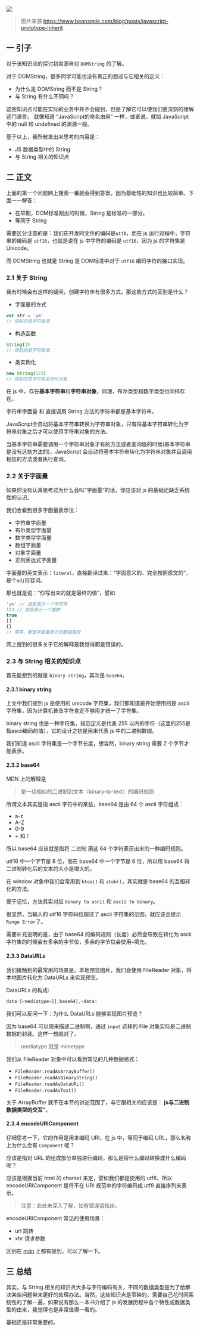 ![](https://global.uban360.com/sfs/file?digest=fidfec9c397391829c1e508191571f98cea)

> 图片来源 https://www.beansmile.com/blog/posts/javascript-prototype-inherit

## 一 引子

对于该知识点的探讨初衷源自对 `DOMString` 的了解。

对于 DOMString，很多同学可能也没有真正的想过与它相关的定义：

+ 为什么是 DOMString 而不是 String？
+ 与 String 有什么不同吗？

这些知识点可能在实际的业务中并不会碰到，但是了解它可以使我们更深刻的理解这门语言。
就像知道 “JavaScript的命名由来” 一样，或者说，就如 JavaScript 中的 null 和 undefined 的渊源一般。

基于以上，我所散发出来思考的内容是：

- JS 数据类型中的 String
- 与 String 相关的知识点

## 二 正文

上面的第一个问题网上搜索一番就会得到答案，因为基础性的知识也比较简单。下面一一解答：

- 在早期，DOM标准刚出的时候，String 是标准的一部分。
- 等同于 String

需要区分注意的是：我们在开发时文件的编码是`utf8`，而在 js 运行过程中，字符串的编码是 `utf16`，也就是说在 js 中字符的编码是 `utf16`，因为 js 的字符集是 Unicode。

而 DOMString 也就是 String 是 DOM标准中对于 `utf16` 编码字符的接口实现。

### 2.1 关于 String

我有时候会有这样的疑问，创建字符串有很多方式，那这些方式的区别是什么？

- 字面量的方式
```js
var str = 'ym'
// 得到的是字符串值
```

- 构造函数
```js
String(1)
// 得到的是字符串值
```

- 类实例化
```js
new String(123)
// 得到的是字符串实例化对象
```

在 js 中，存在**基本字符串**和**字符串对象**，同理，布尔类型和数字类型也同样存在。

字符串字面量 和 直接调用 String 方法的字符串都是基本字符串。

JavaScript会自动将基本字符串转换为字符串对象，只有将基本字符串转化为字符串对象之后才可以使用字符串对象的方法。

当基本字符串需要调用一个字符串对象才有的方法或者查询值的时候(基本字符串是没有这些方法的)，JavaScript 会自动将基本字符串转化为字符串对象并且调用相应的方法或者执行查询。

### 2.2 关于字面量

如果你没有认真思考过为什么会叫“字面量”的话，你应该对 js 的基础还缺乏系统性的认识。

我们会看到很多字面量表示法：

- 字符串字面量
- 布尔类型字面量
- 数字类型字面量
- 数组字面量
- 对象字面量
- 正则表达式字面量

字面量的英文表示：`literal`，直接翻译过来：“字面意义的、完全按照原文的”，是个`adj`形容词。

那也就是说：“你写出来的就是最终的值”，譬如

```js
'ym' // 就是表示一个字符串
123 // 就是表示一个整数
true
[]
{}
// 等等，都是字面量表示的数据类型
```

网上搜到的很多关于它的解释是我觉得都是错误的。

### 2.3 与 String 相关的知识点

首先能想到的就是 `binary string`，其次是 `base64`。

#### 2.3.1 binary string

上文中我们提到 js 是使用的 unicode 字符集，我们都知道最开始使用的是 ascii 字符集，因为计算机普及字符肯定不够用才统一了字符集。

binary string 也是一种字符集，规范定义是代表 255 以内的字符（这里的255是指ascii编码的值），它的设计之初是用来代表 js 中的二进制数据。

我们知道 ascii 字符集是一个字节长度，想当然，binary string 需要 2 个字节才能表示。

#### 2.3.2 base64

MDN 上的解释是

> 是一组相似的二进制到文本（binary-to-text）的编码规则

所谓文本其实是指 ascii 字符中的某些，base64 是由 64 个 ascii 字符组成：

- a-z
- A-Z
- 0-9
- \+ 和 /

所以 base64 应该就是指将 二进制 用这 64 个字符表示出来的一种编码规则。

utf16 中一个字节是 8 位，而在 base64 中一个字节是 6 位，所以用 base64 将二进制转化后的文本的大小是增大的。

在 window 对象中我们会常用到 `btoa()` 和 `atob()`，其实就是 base64 的互相转化的方法。

便于记忆，方法其实对应 `binary to ascii` 和 `ascii to binary`。

很显然，当输入的 utf16 字符码位超过了 ascii 字符集的范围，就应该会提示`Range Error`了。

需要补充说明的是，由于 base64 的编码规则（长度）必然会导致在转化为 ascii 字符集的时候会有多余的字节位，多余的字节位会使用`=`填充。

#### 2.3.3 DataURLs

我们接触到的最常用的场景是，本地预览图片，我们会使用 FileReader 对象，将本地图片转化为 DataURLs 来实现预览。

DataURLs 的构成:

```js
data:[<mediatype>][;base64],<data>
```

我们可以反问一下：为什么 DataURLs 能够实现图片预览？

因为 base64 可以用来描述二进制啊，通过 `input` 选择的 File 对象实际是二进制数据的封装。这样一想就对了。

> mediatype 就是 mimetype

我们从 FileReader 对象中可以看到常见的几种数据格式：

- `FileReader.readAsArrayBuffer()`
- `FileReader.readAsBinaryString()`
- `FileReader.readAsDataURL()`
- `FileReader.readAsText()`

关于 ArrayBuffer 就不在本节的讲述范围了，与它跟相关的应该是： **js与二进制数据类型的交互”**。

#### 2.3.4 encodeURIComponent

仔细思考一下，它的作用是用来编码 URI，在 js 中，等同于编码 URL，那么名称上为什么会有 `Component` 呢？

应该是指对 URL 的组成部分单独进行编码，那么是将什么编码转换成什么编码呢？

应该是根据当前 html 的 charset 来定，譬如我们都是使用的 utf8，所以 encodeURIComponent 是将不在 URI 规范中的字符编码成 utf8 直接序列来表示。
> 注意：此处未深入了解，如有错误请指出。

encodeURIComponent 常见的使用场景：

- url 跳转
- xhr 请求参数

区别在 [mdn](https://developer.mozilla.org/zh-CN/docs/Web/JavaScript/Reference/Global_Objects/encodeURIComponent) 上都有提到，可以了解一下。

## 三 总结

其实，与 String 相关的知识点大多与字符编码有关，不同的数据类型是为了给解决某些问题带来更好的处理办法。当然，这些知识点是零碎的，需要自己花时间系统性的了解一遍，如果说有那么一本书介绍了 js 的发展历程中各个特性或数据类型的由来，我觉得也是非常值得一看的。

基础还是非常重要的。







